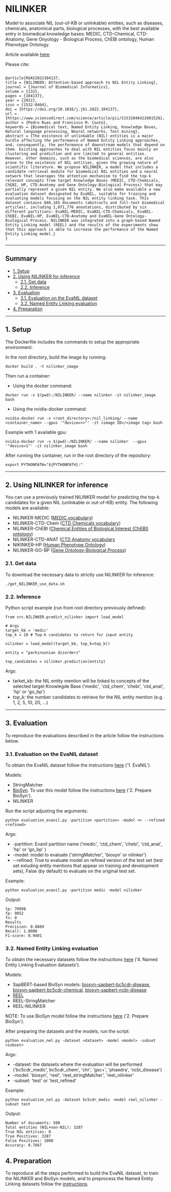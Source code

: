 # NILINKER

Model to associate NIL (out-of-KB or unlinkable) entities, such as diseases, chemicals, anatomical parts, biological processes, with the best available entry in biomedical knowledge bases: MEDIC, CTD-Chemical, CTD-Anatomy, Gene Onyology - Biological Process, ChEBI ontology, Human Phenotype Ontology.

Article available [here](https://www.sciencedirect.com/science/article/pii/S1532046422001526?via%3Dihub).

Please cite:

```

@article{RUAS2022104137,
title = {NILINKER: Attention-based approach to NIL Entity Linking},
journal = {Journal of Biomedical Informatics},
volume = {132},
pages = {104137},
year = {2022},
issn = {1532-0464},
doi = {https://doi.org/10.1016/j.jbi.2022.104137},
url = {https://www.sciencedirect.com/science/article/pii/S1532046422001526},
author = {Pedro Ruas and Francisco M. Couto},
keywords = {Biomedical text, Named Entity Linking, Knowledge Bases, Natural language processing, Neural networks, Text mining},
abstract = {The existence of unlinkable (NIL) entities is a major hurdle affecting the performance of Named Entity Linking approaches, and, consequently, the performance of downstream models that depend on them. Existing approaches to deal with NIL entities focus mainly on clustering and prediction and are limited to general entities. However, other domains, such as the biomedical sciences, are also prone to the existence of NIL entities, given the growing nature of scientific literature. We propose NILINKER, a model that includes a candidate retrieval module for biomedical NIL entities and a neural network that leverages the attention mechanism to find the top-k relevant concepts from target Knowledge Bases (MEDIC, CTD-Chemicals, ChEBI, HP, CTD-Anatomy and Gene Ontology-Biological Process) that may partially represent a given NIL entity. We also make available a new evaluation dataset designated by EvaNIL, suitable for training and evaluating models focusing on the NIL entity linking task. This dataset contains 846,165 documents (abstracts and full-text biomedical articles), including 1,071,776 annotations, distributed by six different partitions: EvaNIL-MEDIC, EvaNIL-CTD-Chemicals, EvaNIL-ChEBI, EvaNIL-HP, EvaNIL-CTD-Anatomy and EvaNIL-Gene Ontology-Biological Process. NILINKER was integrated into a graph-based Named Entity Linking model (REEL) and the results of the experiments show that this approach is able to increase the performance of the Named Entity Linking model.}
}

```
---------------------------------------------------------

## Summary
- [1. Setup](#1)
- [2. Using NILINKER for inference](#2)
    - [2.1. Get data](#2.1)
    - [2.2. Inference](#2.2)
- [3. Evaluation](#3)
  - [3.1. Evaluation on the EvaNIL dataset](#3.1)
  - [3.2. Named Entity Linking evaluation](#3.2)
- [4. Preparation](#4)
  

---------------------------------------------------------

## 1. Setup<a name="1"></a>

The Dockerfile includes the commands to setup the appropriate environment.

In the root directory, build the image by running:

```
docker build . -t nilinker_image
```

Then run a container:

- Using the docker command:

```
docker run -v $(pwd):/NILINKER/ --name nilinker -it nilinker_image bash
```

- Using the nvidia-docker command:

```
nvidia-docker run -v <root_directory>:/nil_linking/ --name <container_name> --gpus '"device=<>"' -it <image ID>/<image tag> bash  
```

Example with 1 available gpu:

```
nvidia-docker run -v $(pwd):/NILINKER/ --name nilinker  --gpus '"device=1"' -it nilinker_image bash  
```

After running the container, run in the root directory of the repository:

```
export PYTHONPATH="${PYTHONPATH}:"
```


---------------------------------------------------------

## 2. Using NILINKER for inference<a name="2"></a>

You can use a previously trained NILINKER model for predicting the top-k candidates for a given NIL (unlinkable or out-of-KB) entity. The following models are available:

- NILINKER-MEDIC ([MEDIC vocabulary](http://ctdbase.org/voc.go?type=disease))
- NILINKER-CTD-Chem ([CTD Chemicals vocabulary](http://ctdbase.org/voc.go?type=chem))
- NILINKER-ChEBI ([Chemical Entities of Biological Interest (ChEBI) ontology](https://www.ebi.ac.uk/chebi/))
- NILINKER-CTD-ANAT ([CTD Anatomy vocabulary](http://ctdbase.org/voc.go?type=anatomy)
- NIKINKER-HP ([Human Phenotype Ontology]())
- NILINKER-GO-BP ([Gene Ontology-Biological Process](http://geneontology.org/))


### 2.1. Get data<a name="2.1"></a>
To download the necessary data to strictly use NILINKER for inference:

```
./get_NILINKER_use_data.sh
```


### 2.2. Inference<a name="2.2"></a>

Python script example (run from root directory previously defined):

```
from src.NILINKER.predict_nilinker import load_model

# Args
target_kb = 'medic' 
top_k = 10 # Top-k candidates to return for input entity

nilinker = load_model(target_kb, top_k=top_k))

entity = "parkinsonian disorders"

top_candidates = nilinker.prediction(entity)
```

Args:
- tarket_kb: the NIL entity mention will be linked to concepts of the selected target Knowlegde Base ('medic', 'ctd_chem', 'chebi', 'ctd_anat', 'hp' or 'go_bp')
- top_k: the number candidates to retrieve for the NIL entity mention (e.g. 1, 2, 5, 10, 20, ...)

---------------------------------------------------------

## 3. Evaluation<a name="3"></a>

To reproduce the evaluations described in the article follow the instructions below.

### 3.1. Evaluation on the EvaNIL dataset<a name="3.1"></a>

To obtain the EvaNIL dataset follow the instructions [here](https://github.com/lasigeBioTM/NILINKER/blob/main/PREPARATION.md) ('1. EvaNIL').

Models:
- StringMatcher
- [BioSyn](https://github.com/dmis-lab/BioSyn). To use this model follow the instructions [here](https://github.com/lasigeBioTM/NILINKER/blob/main/PREPARATION.md) ('2. Prepare BioSyn').
- NILINKER

Run the script adjusting the arguments:

```
python evaluation_evanil.py -partition <partition> -model <> --refined <refined>
```

Args:
- -partition: Evanil partition name ('medic', 'ctd_chem', 'chebi', 'ctd_anat', 'hp' or 'go_bp' )
- -model: model to evaluate ('stringMatcher', 'biosyn' or nilinker')
- --refined: True to evaluate model on refined version of the test set (test set exluding entity mentions that appear on training and development sets), False (by default) to evaluate on the original test set.

Example:

```
python evaluation_evanil.py -partition medic -model nilinker 
```

Output:

```
tp: 70998 
fp: 9052 
fn: 0
Results
Precision: 0.8869
Recall: 1.0000
F1-score: 0.9401
```

### 3.2. Named Entity Linking evaluation<a name="3.2"></a>

To obtain the necessary datasets follow the instructions [here](https://github.com/lasigeBioTM/NILINKER/blob/main/PREPARATION.md) ('4. Named Entity Linking Evaluation datasets').

Models:
- SapBERT-based BioSyn models: [biosyn-sapbert-bc5cdr-disease](https://huggingface.co/dmis-lab/biosyn-sapbert-bc5cdr-disease), [biosyn-sapbert-bc5cdr-chemical](https://huggingface.co/dmis-lab/biosyn-sapbert-bc5cdr-chemical), [biosyn-sapbert-ncbi-disease](https://huggingface.co/dmis-lab/biosyn-sapbert-ncbi-disease)
- [REEL](https://github.com/lasigeBioTM/REEL/blob/master/README.md)
- REEL-StringMatcher
- REEL-NILINKER

NOTE: To use BioSyn model follow the instructions [here](https://github.com/lasigeBioTM/NILINKER/blob/main/PREPARATION.md) ('2. Prepare BioSyn').

After preparing the datasets and the models, run the script:

```
python evaluation_nel.py -dataset <dataset> -model <model> -subset <subset> 
```

Args:
- -dataset: the datasets where the evaluation will be performed ('bc5cdr_medic', bc5cdr_chem', 'chr', 'gsc+', 'phaedra', 'ncbi_disease')
- -model: 'biosyn', 'reel', 'reel_stringMatcher', 'reel_nilinker'
- -subset: 'test' or 'test_refined' 

Example:

```
python evaluation_nel.py -dataset bc5cdr_medic -model reel_nilinker -subset test
```

Output:

```
Number of documents: 500
Total entities (NIL+non-NIL): 3287
True NIL entities: 0
True Positives: 3287
False Positives: 1000
Accuracy: 0.7667
```

## 4. Preparation<a name="4"></a>
To reproduce all the steps performed to build the EvaNIL dataset, to train the NILINKER and BioSyn models, and to preprocess the Named Entity Linking datasets follow the [instructions](https://github.com/lasigeBioTM/NILINKER/blob/main/PREPARATION.md).
